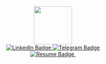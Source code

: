 <div id="header" align="center">
  <img src="https://media.giphy.com/media/M9gbBd9nbDrOTu1Mqx/giphy.gif" width="100"/>
</div>
<div id="badges" align="center">
  <a href="your-linkedin-URL">
  <img src="https://img.shields.io/badge/LinkedIn-blue?style=for-the-badge&logo=linkedin&logoColor=white" alt="LinkedIn Badge"/>
  </a>
  <a href="https://t.me/daito34">
  <img src="https://img.shields.io/badge/Telegram-blue?style=for-the-badge&logo=telegram&logoColor=white" alt="Telegram Badge"/>
  </a>
  <br>
  <a href="https://krasnodar.hh.ru/resume/6d4bfe61ff0bdc05560039ed1f384a54717772">
  <img src="https://img.shields.io/badge/Resume-red?style=for-the-badge" alt="Resume Badge"/>
  </a>
<img align="center" src="https://komarev.com/ghpvc/?username=tokyodaito&style=flat-square&color=blue" alt=""/>
</div>
